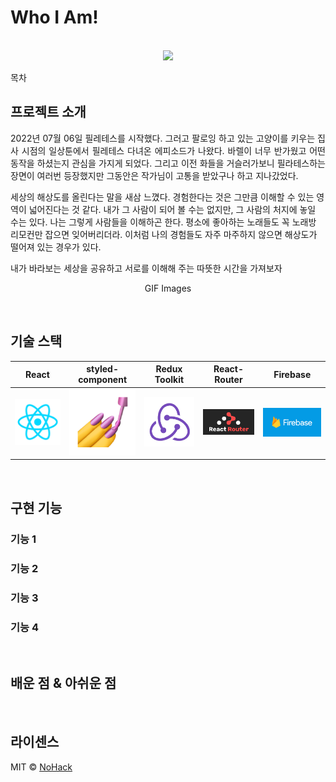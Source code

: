 # Who I Am!

<p align="center">
  <br>
  <img src="./images/common/dogJump.gif">
  <br>
</p>

목차

## 프로젝트 소개

<p align="justify">
2022년 07월 06일 필레테스를 시작했다. 그러고 팔로잉 하고 있는 고양이를 키우는 집사 시점의 일상툰에서 필레테스 다녀온 에피소드가 나왔다. 바렐이 너무 반가웠고 어떤 동작을 하셨는지 관심을 가지게 되었다. 그리고 이전 화들을 거슬러가보니 필라테스하는 장면이 여러번 등장했지만 그동안은 작가님이 고통을 받았구나 하고 지나갔었다.

세상의 해상도를 올린다는 말을 새삼 느꼈다. 경험한다는 것은 그만큼 이해할 수 있는 영역이 넓어진다는 것 같다. 내가 그 사람이 되어 볼 수는 없지만, 그 사람의 처지에 놓일 수는 있다. 나는 그렇게 사람들을 이해하곤 한다. 평소에 좋아하는 노래들도 꼭 노래방 리모컨만 잡으면 잊어버리더라. 이처럼 나의 경험들도 자주 마주하지 않으면 해상도가 떨어져 있는 경우가 있다.

내가 바라보는 세상을 공유하고 서로를 이해해 주는 따뜻한 시간을 가져보자
</p>

<p align="center">
GIF Images
</p>

<br>

## 기술 스택

| React | styled-component |  Redux Toolkit   |  React-Router   | Firebase|
| :--------: | :--------: | :------: | :-----: |:------: |
|   ![reactjs]    |   ![styledcomponent]    | ![redux] | ![reactrouter] |![firebase]|





<br>

## 구현 기능

### 기능 1

### 기능 2

### 기능 3

### 기능 4

<br>

## 배운 점 & 아쉬운 점

<p align="justify">

</p>

<br>

## 라이센스

MIT &copy; [NoHack](changhoon1030@gmail.com)

<!-- Stack Icon Refernces -->

[reactjs]: /images/stack/reactjs.png
[styledcomponent]: /images/stack/styledcomponents.png
[redux]: /images/stack/redux.png
[reactrouter]: /images/stack/reactrouter.png
[firebase]: /images/stack/firebase.png